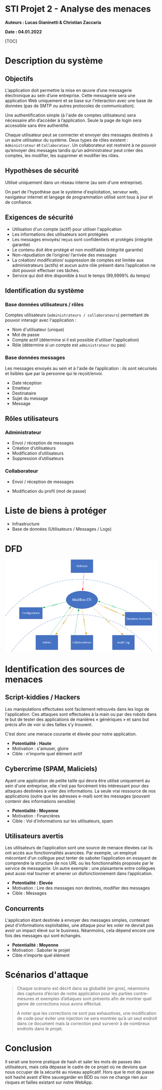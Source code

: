 # STI Projet 2 - Analyse des menaces

**Auteurs : Lucas Gianinetti & Christian Zaccaria**

**Date : 04.01.2022**

[TOC]

# Description du système

## Objectifs

L’application doit permettre la mise en œuvre d’une messagerie électronique au sein d’une entreprise. Cette messagerie sera une application Web uniquement et se base sur l’interaction avec une base de données (pas de SMTP ou autres protocoles de communication).

Une authentification simple (à l'aide de comptes utilisateurs) sera nécessaire afin d’accéder à l’application. Seule la page de login sera accessible sans être authentifié.

Chaque utilisateur peut se connecter et envoyer des messages destinés à un autre utilisateur du système. Deux types de rôles existent : `Administrateur` et `Collaborateur`. Un collaborateur est restreint à ne pouvoir qu’envoyer des messages tandis qu’un administrateur peut créer des comptes, les modifier, les supprimer et modifier les rôles.

## Hypothèses de sécurité

Utilisé uniquement dans un réseau interne (au sein d'une entreprise). 

On part de l'hypothèse que le système d'exploitation, serveur web, navigateur internet et langage de programmation utilisé sont tous à jour et de confiance.

## Exigences de sécurité

- Utilisation d'un compte (actif) pour utiliser l'application
- Les informations des utilisateurs sont protégées
- Les messages envoyés/ reçus sont confidentiels et protégés (intégrité garantie)
- Le contenu doit être protégé et non modifiable (intégrité garantie)
- Non-répudiation de l’origine/ l’arrivée des messages
- La création/ modification/ suppression de comptes est limitée aux administrateurs (actifs) et aucun autre rôle présent dans l’application ne doit pouvoir effectuer ces tâches.
- Service qui doit être disponible à tout le temps (99,9999% du temps)

## Identification du système

### Base données utilisateurs / rôles

Comptes utilisateurs (`administrateurs / collaborateurs`) permettant de pouvoir interagir avec l'application : 

- Nom d'utilisateur (unique)
- Mot de passe
- Compte actif (détermine si il est possible d'utiliser l'application)
- Rôle (détermine si un compte est `administrateur` ou pas)

### Base données messages

Les messages envoyés au sein et à l'aide de l’application : ils sont sécurisés et lisibles que par la personne qui le reçoit/envoi.

- Date réception
- Emetteur 
- Destinataire
- Sujet du message
- Message

## Rôles utilisateurs

### Administrateur

- Envoi / réception de messages
- Création d’utilisateurs
- Modification d’utilisateurs
- Suppression d’utilisateurs

### Collaborateur

- Envoi / réception de messages

- Modification du profil (mot de passe)

# Liste de biens à protéger

- Infrastructure
- Base de données (Utilisateurs / Messages / Logs)

# DFD

![](media/dfd.png)

# Identification des sources de menaces

## Script-kiddies / Hackers

Les manipulations effectuées sont facilement retrouvés dans les logs de l'application. Ces attaques sont effectuées à la main ou par des robots dans le but de tester des applications de manières « génériques » et sans but précis afin de voir si des failles s’y trouvent.

C’est donc une menace courante et élevée pour notre application.

- **Potentialité : Haute**
- Motivation : s'amuser, gloire
- Cible : n'importe quel élément actif 

## Cybercrime (SPAM, Maliciels)

Ayant une application de petite taille qui devra être utilisé uniquement au sein d'une entreprise, elle n'est pas forcément très intéressant pour des attaques destinées à voler des informations. La seule vrai ressource de nos applications (outre que les adresses e-mail) sont les messages (pouvant contenir des informations sensible)

- **Potentialité : Moyenne**
- Motivation : Financières
- Cible : Vol d’informations sur les utilisateurs, spam

## Utilisateurs avertis

Les utilisateurs de l’application sont une source de menace élevées car ils ont accès aux fonctionnalités avancées. Par exemple, un employé mécontant d'un collègue peut tenter de saboter l’application en essayant de comprendre la structure de nos URL ou les fonctionnalités proposés par le service de messagerie. Un autre exemple : une plaisanterie entre collègues peut aussi mal tourner et amener un disfonctionnement dans l’application.

- **Potentialité : Elevée**
- Motivation : Lire des messages non destinés, modifier des messages
- Cible : Messages

## Concurrents

L’application étant destinée à envoyer des messages simples, contenant peut d'informations exploitables, une attaque pour les voler ne devrait pas avoir un impact élevé sur le business. Néanmoins, cela dépend encore une fois des messages qui sont échangés.

- **Potentialité : Moyenne**
- Motivation : Saboter le projet
- Cible n’importe quel élément

# Scénarios d'attaque

> Chaque scénario est décrit dans sa globalité (en gros), néanmoins des captures d’écran de notre application pour les parties contre-mesures et exemples d’attaques sont présents afin de montrer quel genre de corrections nous avons effectué. 
>
> A noter que les corrections ne sont pas exhaustives, une modification de code pour éviter une injection ne sera montrée qu’à un seul endroit dans ce document mais la correction peut survenir à de nombreux endroits dans le projet.



# Conclusion

Il serait une bonne pratique de hash et saler les mots de passes des utilisateurs, mais cela dépasse le cadre de ce projet où ne devions que nous occuper de la sécurité au niveau applicatif. Hors que le mot de passe soit hashé avant d'être sauvegarder en BDD ou non ne change rien aux risques et failles existant sur notre WebApp.
